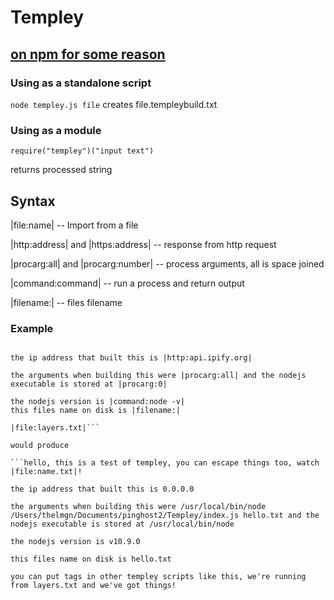 # Templey

## [on npm for some reason](https://www.npmjs.com/package/temply)

### Using as a standalone script

```node templey.js file```
creates file.templeybuild.txt

### Using as a module

```require("templey")("input text")```

returns processed string

## Syntax

|file:name| -- Import from a file

|http:address| and |https:address| -- response from http request

|procarg:all| and |procarg:number| -- process arguments, all is space joined

|command:command| -- run a process and return output

|filename:| -- files filename

### Example 

```hello, this is a test of |file:name.txt|, you can escape things too, watch \|file:name.txt|!

the ip address that built this is |http:api.ipify.org|

the arguments when building this were |procarg:all| and the nodejs executable is stored at |procarg:0|

the nodejs version is |command:node -v|
this files name on disk is |filename:|

|file:layers.txt|```

would produce

```hello, this is a test of templey, you can escape things too, watch |file:name.txt|!

the ip address that built this is 0.0.0.0

the arguments when building this were /usr/local/bin/node /Users/thelmgn/Documents/pinghost2/Templey/index.js hello.txt and the nodejs executable is stored at /usr/local/bin/node

the nodejs version is v10.9.0

this files name on disk is hello.txt

you can put tags in other templey scripts like this, we're running from layers.txt and we've got things!
```
